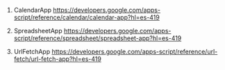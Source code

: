 1. CalendarApp
   https://developers.google.com/apps-script/reference/calendar/calendar-app?hl=es-419
2. SpreadsheetApp
   https://developers.google.com/apps-script/reference/spreadsheet/spreadsheet-app?hl=es-419

3. UrlFetchApp
   https://developers.google.com/apps-script/reference/url-fetch/url-fetch-app?hl=es-419
